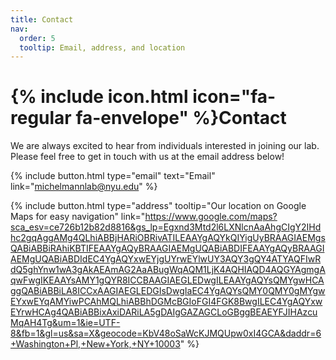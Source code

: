 ```yaml
---
title: Contact
nav:
  order: 5
  tooltip: Email, address, and location
---
```


# {% include icon.html icon="fa-regular fa-envelope" %}Contact

We are always excited to hear from individuals interested in joining our lab. Please feel free to get in touch with us at the email address below!

{%
  include button.html
  type="email"
  text="Email"
  link="michelmannlab@nyu.edu"
%}
<!-- {%
 include button.html
 type="phone"
 text="(555) 867-5309" 
 link="+1-555-867-5309"
%} -->
{%
  include button.html
  type="address"
  tooltip="Our location on Google Maps for easy navigation"
  link="https://www.google.com/maps?sca_esv=ce726b12b82d8816&gs_lp=Egxnd3Mtd2l6LXNlcnAaAhgCIgY2IHdhc2gqAggAMg4QLhiABBjHARiOBRivATILEAAYgAQYkQIYigUyBRAAGIAEMgsQABiABBiRAhiKBTIFEAAYgAQyBRAAGIAEMgUQABiABDIFEAAYgAQyBRAAGIAEMgUQABiABDIdEC4YgAQYxwEYjgUYrwEYlwUY3AQY3gQY4ATYAQFIwRdQ5ghYnw1wA3gAkAEAmAG2AaABugWqAQM1LjK4AQHIAQD4AQGYAgmgAqwFwgIKEAAYsAMY1gQYR8ICCBAAGIAEGLEDwgILEAAYgAQYsQMYgwHCAggQABiABBiLA8ICCxAAGIAEGLEDGIsDwgIaEC4YgAQYsQMY0QMY0gMYgwEYxwEYqAMYiwPCAhMQLhiABBhDGMcBGIoFGI4FGK8BwgILEC4YgAQYxwEYrwHCAg4QABiABBixAxiDARiLA5gDAIgGAZAGCLoGBggBEAEYFJIHAzcuMqAH4Tg&um=1&ie=UTF-8&fb=1&gl=us&sa=X&geocode=KbV48oSaWcKJMQUpw0xI4GCA&daddr=6+Washington+Pl,+New+York,+NY+10003"
%}

<!-- {% include section.html %}

{% capture col1 %}

{%
  include figure.html
  image="images/photo.jpg"
  caption="Lorem ipsum"
%}

{% endcapture %}

{% capture col2 %}

{%
  include figure.html
  image="images/photo.jpg"
  caption="Lorem ipsum"
%}

{% endcapture %}

{% include cols.html col1=col1 col2=col2 %}

{% include section.html dark=true %}

{% capture col1 %}
Lorem ipsum dolor sit amet  
consectetur adipiscing elit  
sed do eiusmod tempor
{% endcapture %}

{% capture col2 %}
Lorem ipsum dolor sit amet  
consectetur adipiscing elit  
sed do eiusmod tempor
{% endcapture %}

{% capture col3 %}
Lorem ipsum dolor sit amet  
consectetur adipiscing elit  
sed do eiusmod tempor
{% endcapture %}

{% include cols.html col1=col1 col2=col2 col3=col3 %} -->
